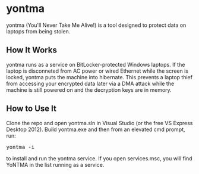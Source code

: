 yontma
======

yontma (You'll Never Take Me Alive!) is a tool designed to protect data on laptops from being stolen.

How It Works
------------

yontma runs as a service on BitLocker-protected Windows laptops. If the laptop is disconneted from AC power or wired Ethernet while the screen is locked, yontma puts the machine into hibernate. This prevents a laptop thief from accessing your encrypted data later via a DMA attack while the machine is still powered on and the decryption keys are in memory.

How to Use It
-------------

Clone the repo and open yontma.sln in Visual Studio (or the free VS Express Desktop 2012). Build yontma.exe and then from an elevated cmd prompt, run: <pre>yontma -i</pre> to install and run the yontma service. If you open services.msc, you will find YoNTMA in the list running as a service.